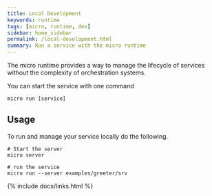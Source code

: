 ```yaml
---
title: Local Development
keywords: runtime
tags: [micro, runtime, dev]
sidebar: home_sidebar
permalink: /local-development.html
summary: Run a service with the micro runtime
---
```


The micro runtime provides a way to manage the lifecycle of services without the complexity of orchestration systems. 

You can start the service with one command

```
micro run [service]
```

## Usage

To run and manage your service locally do the following.

```
# Start the server
micro server

# run the service
micro run --server examples/greeter/srv
```

{% include docs/links.html %}
